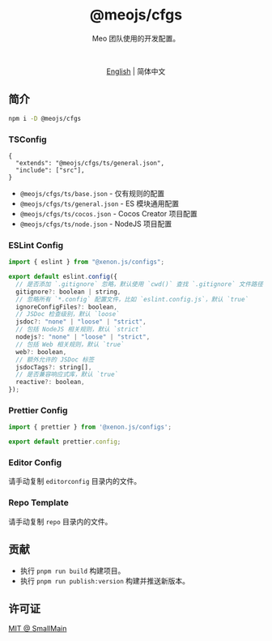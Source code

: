 <!-- <p align="center">
<img src="https://raw.githubusercontent.com/unocss/unocss/main/playground/public/icon-gray.svg" style="width:100px;" />
</p> -->

<h1 align="center">
@meojs/cfgs
</h1>

<p align="center">
Meo 团队使用的开发配置。
</p>

<!-- <br>
<p align="center">
<a href="https://unocss.dev/">Documentation</a> |
<a href="https://unocss.dev/play/">Playground</a>
</p>
<br> -->

<br>
<p align="center">
<a href="./README.md">English</a> |
<span>简体中文</span>
</p>

## 简介

```bash
npm i -D @meojs/cfgs
```

### TSConfig

```jsonc
{
  "extends": "@meojs/cfgs/ts/general.json",
  "include": ["src"],
}
```

- `@meojs/cfgs/ts/base.json` - 仅有规则的配置
- `@meojs/cfgs/ts/general.json` - ES 模块通用配置
- `@meojs/cfgs/ts/cocos.json` - Cocos Creator 项目配置
- `@meojs/cfgs/ts/node.json` - NodeJS 项目配置

### ESLint Config

```js
import { eslint } from "@xenon.js/configs";

export default eslint.config({
  // 是否添加 `.gitignore` 忽略，默认使用 `cwd()` 查找 `.gitignore` 文件路径
  gitignore?: boolean | string,
  // 忽略所有 `*.config` 配置文件，比如 `eslint.config.js`，默认 `true`
  ignoreConfigFiles?: boolean,
  // JSDoc 检查级别，默认 `loose`
  jsdoc?: "none" | "loose" | "strict",
  // 包括 NodeJS 相关规则，默认 `strict`
  nodejs?: "none" | "loose" | "strict",
  // 包括 Web 相关规则，默认 `true`
  web?: boolean,
  // 额外允许的 JSDoc 标签
  jsdocTags?: string[],
  // 是否兼容响应式库，默认 `true`
  reactive?: boolean,
});
```

### Prettier Config

```js
import { prettier } from '@xenon.js/configs';

export default prettier.config;
```

### Editor Config

请手动复制 `editorconfig` 目录内的文件。

### Repo Template

请手动复制 `repo` 目录内的文件。

<!-- ## Documentation

Read the [documentation](https://unocss.dev/) for more details. -->

<!-- ## Contributing

To get started contributing to the project, see the [Contributing Guide](./CONTRIBUTING.md). -->

## 贡献

- 执行 `pnpm run build` 构建项目。
- 执行 `pnpm run publish:version` 构建并推送新版本。

## 许可证

[MIT @ SmallMain](./LICENSE)
